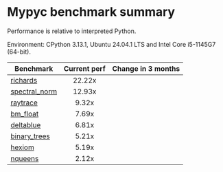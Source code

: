 # Mypyc benchmark summary

Performance is relative to interpreted Python.

Environment: CPython 3.13.1, Ubuntu 24.04.1 LTS and Intel Core i5-1145G7 (64-bit).

| Benchmark | Current perf | Change in 3 months |
| --- | :---: | :---: |
| [richards](benchmarks/richards.md) | 22.22x |  |
| [spectral_norm](benchmarks/spectral_norm.md) | 12.93x |  |
| [raytrace](benchmarks/raytrace.md) | 9.32x |  |
| [bm_float](benchmarks/bm_float.md) | 7.69x |  |
| [deltablue](benchmarks/deltablue.md) | 6.81x |  |
| [binary_trees](benchmarks/binary_trees.md) | 5.21x |  |
| [hexiom](benchmarks/hexiom.md) | 5.19x |  |
| [nqueens](benchmarks/nqueens.md) | 2.12x |  |
